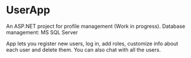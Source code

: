 # UserApp
An ASP.NET project for profile management (Work in progress).
Database management: MS SQL Server

App lets you register new users, log in, add roles, customize info about each user and delete them. 
You can also chat with all the users.
